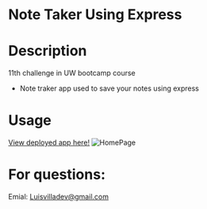 # Note Taker Using Express

# Description
11th challenge in UW bootcamp course
- Note traker app used to save your notes using express

# Usage
[View deployed app here!]()
![HomePage](https://user-images.githubusercontent.com/107729218/210288679-ccc83de3-9a70-4720-acb5-1d31c3b606bd.png)



# For questions: 
Emial: Luisvilladev@gmail.com

